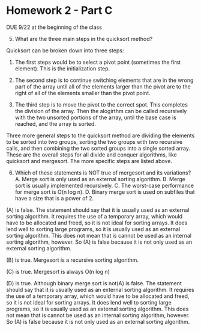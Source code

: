 Homework 2 - Part C
===================
DUE 9/22 at the beginning of the class

5. What are the three main steps in the quicksort method? 

Quicksort can be broken down into three steps: 

1. The first steps would be to select a pivot point (sometimes the first element). 
This is the initialization step. 

2. The second step is to continue switching elements that are in the wrong part of 
the array until all of the elements larger than the pivot are to the right of all 
of the elements smaller than the pivot point. 

3. The third step is to move the pivot to the correct spot. This completes the 
division of the array. Then the alogirthm can be called recursively with the 
two unsorted portions of the array, until the base case is reached, and the array is sorted.

Three more general steps to the quicksort method are dividing the elements to be 
sorted into two groups, sorting the two groups with two recursive calls, and 
then combining the two sorted groups into a single sorted array. These are the 
overall steps for all divide and conquer algorithms, like quicksort and mergesort. 
The more specific steps are listed above.


6. Which of these statements is NOT true of mergesort and its variations?
A. Merge sort is only used as an external sorting algorithm. 
B. Merge sort is usually implemented recursively. 
C. The worst-case performance for merge sort is O(n log n).
D. Binary merge sort is used on subfiles that have a size that is a power of 2.

(A) is false. The statement should say that it is usually used as an external sorting 
algorithm. It requires the use of a temporary array, which would have to be allocated 
and freed, so it is not ideal for sorting arrays. It does lend well to sorting large 
programs, so it is usually used as an external sorting algorithm. This does not mean 
that is cannot be used as an internal sorting algorithm, however. So (A) is false 
because it is not only used as an external sorting algorithm.

(B) is true. Mergesort is a recursive sorting algorithm.

(C) is true. Mergesort is always O(n log n)

(D) is true. Although binary merge sort is not(A) is false. The statement should say 
that it is usually used as an external sorting algorithm. It requires the use of a 
temporary array, which would have to be allocated and freed, so it is not ideal for 
sorting arrays. It does lend well to sorting large programs, so it is usually used 
as an external sorting algorithm. This does not mean that is cannot be used as an 
internal sorting algorithm, however. So (A) is false because it is not only used 
as an external sorting algorithm.

